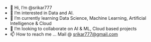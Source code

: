 - 👋 Hi, I’m @srikar777
- 👀 I’m interested in Data and AI. 
- 🌱 I’m currently learning Data Science, Machine Learning, Artificial Intelligence & Cloud 
- 💞️ I’m looking to collaborate on AI & ML, Cloud based projects
- 📫 How to reach me ... Mail @ srikar777@gmail.com

<!---
srikar777/srikar777 is a ✨ special ✨ repository because its `README.md` (this file) appears on your GitHub profile.
You can click the Preview link to take a look at your changes.
--->
